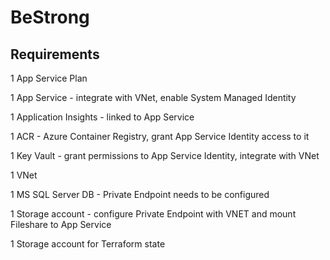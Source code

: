 # BeStrong
## Requirements

1 App Service Plan

1 App Service - integrate with VNet, enable System Managed Identity

1 Application Insights - linked to App Service

1 ACR - Azure Container Registry, grant App Service Identity access to it

1 Key Vault - grant permissions to App Service Identity, integrate with VNet

1 VNet

1 MS SQL Server DB - Private Endpoint needs to be configured

1 Storage account - configure Private Endpoint with VNET and mount Fileshare to App Service

1 Storage account for Terraform state
